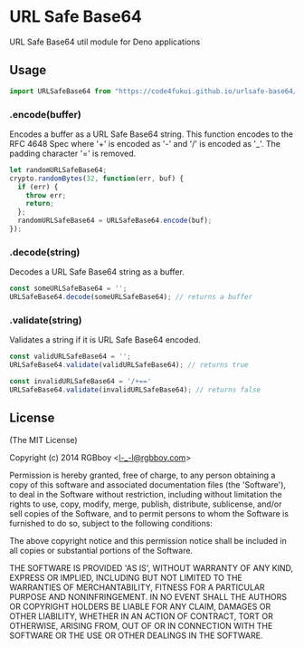 # URL Safe Base64

URL Safe Base64 util module for Deno applications

## Usage

```js
import URLSafeBase64 from "https://code4fukui.github.io/urlsafe-base64/index.js";
```

### .encode(buffer)

Encodes a buffer as a URL Safe Base64 string. This function encodes to 
the RFC 4648 Spec where '+' is encoded as '-' and '/' is encoded as '_'. 
The padding character '=' is removed.

``` javascript
let randomURLSafeBase64;
crypto.randomBytes(32, function(err, buf) {
  if (err) {
    throw err;
    return;
  };
  randomURLSafeBase64 = URLSafeBase64.encode(buf);
});
```

### .decode(string)

Decodes a URL Safe Base64 string as a buffer.

``` js
const someURLSafeBase64 = '';
URLSafeBase64.decode(someURLSafeBase64); // returns a buffer
```

### .validate(string)

Validates a string if it is URL Safe Base64 encoded.

```js
const validURLSafeBase64 = '';
URLSafeBase64.validate(validURLSafeBase64); // returns true

const invalidURLSafeBase64 = '/+=='
URLSafeBase64.validate(invalidURLSafeBase64); // returns false
```

## License 

(The MIT License)

Copyright (c) 2014 RGBboy &lt;l-_-l@rgbboy.com&gt;

Permission is hereby granted, free of charge, to any person obtaining
a copy of this software and associated documentation files (the
'Software'), to deal in the Software without restriction, including
without limitation the rights to use, copy, modify, merge, publish,
distribute, sublicense, and/or sell copies of the Software, and to
permit persons to whom the Software is furnished to do so, subject to
the following conditions:

The above copyright notice and this permission notice shall be
included in all copies or substantial portions of the Software.

THE SOFTWARE IS PROVIDED 'AS IS', WITHOUT WARRANTY OF ANY KIND,
EXPRESS OR IMPLIED, INCLUDING BUT NOT LIMITED TO THE WARRANTIES OF
MERCHANTABILITY, FITNESS FOR A PARTICULAR PURPOSE AND NONINFRINGEMENT.
IN NO EVENT SHALL THE AUTHORS OR COPYRIGHT HOLDERS BE LIABLE FOR ANY
CLAIM, DAMAGES OR OTHER LIABILITY, WHETHER IN AN ACTION OF CONTRACT,
TORT OR OTHERWISE, ARISING FROM, OUT OF OR IN CONNECTION WITH THE
SOFTWARE OR THE USE OR OTHER DEALINGS IN THE SOFTWARE.